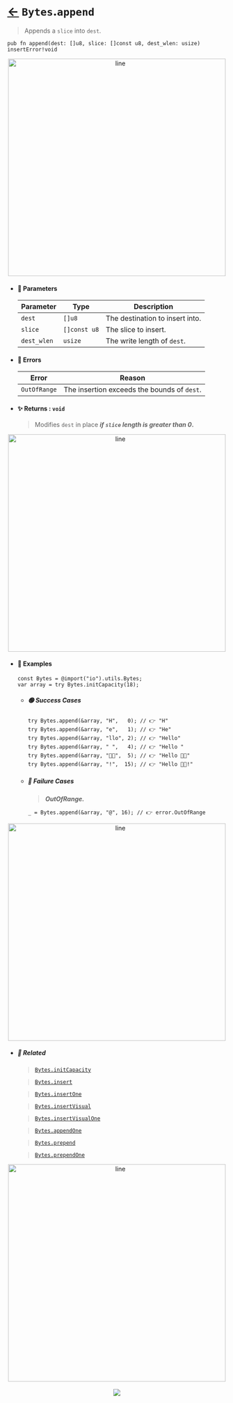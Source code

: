# [←](../Bytes.md) `Bytes`.`append`

> Appends a `slice` into `dest`.

```zig
pub fn append(dest: []u8, slice: []const u8, dest_wlen: usize) insertError!void
```


<div align="center">
<img src="https://raw.githubusercontent.com/maysara-elshewehy/io-bench/refs/heads/main/dist/img/md/line.png" alt="line" style="width:500px;"/>
</div>

- #### 🧩 Parameters

    | Parameter   | Type         | Description                     |
    | ----------- | ------------ | ------------------------------- |
    | `dest`      | `[]u8`       | The destination to insert into. |
    | `slice`     | `[]const u8` | The slice to insert.            |
    | `dest_wlen` | `usize`      | The write length of `dest`.     |

- #### 🚫 Errors

    | Error        | Reason                                      |
    | ------------ | ------------------------------------------- |
    | `OutOfRange` | The insertion exceeds the bounds of `dest`. |

- #### ✨ Returns : `void`

    > Modifies `dest` in place **_if `slice` length is greater than 0_.**

<div align="center">
<img src="https://raw.githubusercontent.com/maysara-elshewehy/io-bench/refs/heads/main/dist/img/md/line.png" alt="line" style="width:500px;"/>
</div>

- #### 🧪 Examples

    ```zig
    const Bytes = @import("io").utils.Bytes;
    var array = try Bytes.initCapacity(18);
    ```

    - ##### 🟢 Success Cases

        ```zig
        try Bytes.append(&array, "H",   0); // 👉 "H"
        try Bytes.append(&array, "e",   1); // 👉 "He"
        try Bytes.append(&array, "llo", 2); // 👉 "Hello"
        try Bytes.append(&array, " ",   4); // 👉 "Hello "
        try Bytes.append(&array, "👨‍🏭",  5); // 👉 "Hello 👨‍🏭"
        try Bytes.append(&array, "!",  15); // 👉 "Hello 👨‍🏭!"

        ```

    - ##### 🔴 Failure Cases

        > **_OutOfRange._**

        ```zig
        _ = Bytes.append(&array, "@", 16); // 👉 error.OutOfRange
        ```

<div align="center">
<img src="https://raw.githubusercontent.com/maysara-elshewehy/io-bench/refs/heads/main/dist/img/md/line.png" alt="line" style="width:500px;"/>
</div>

- ##### 🔗 Related

  > [`Bytes.initCapacity`](./initCapacity.md)

  > [`Bytes.insert`](./insert.md)

  > [`Bytes.insertOne`](./insertOne.md)

  > [`Bytes.insertVisual`](./insertVisual.md)

  > [`Bytes.insertVisualOne`](./insertVisualOne.md)

  > [`Bytes.appendOne`](./appendOne.md)

  > [`Bytes.prepend`](./prepend.md)

  > [`Bytes.prependOne`](./prependOne.md)

<div align="center">
<img src="https://raw.githubusercontent.com/maysara-elshewehy/io-bench/refs/heads/main/dist/img/md/line.png" alt="line" style="width:500px;"/>
</div>

<div align="center"><br>
<a href="https://github.com/maysara-elshewehy"> <img src="https://img.shields.io/badge/Made with ❤️ by-Maysara-orange"/> </a>
</div>